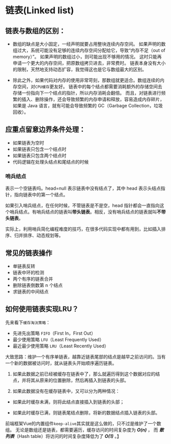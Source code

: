 # 链表(Linked list)

## 链表与数组的区别：

- 数组的缺点是大小固定，一经声明就要占用整块连续内存空间。
如果声明的数组过大，系统可能没有足够的连续内存空间分配给它，导致“内存不足（out of memory）”。
如果声明的数组过小，则可能出现不够用的情况。
这时只能再申请一个更大的内存空间，把原数组拷贝进去，非常费时。
链表本身没有大小的限制，天然地支持动态扩容，我觉得这也是它与数组最大的区别。

- 除此之外，如果代码对内存的使用非常苛刻，那数组就更适合。数组连续的内存空间，对`CPU缓存`更友好。
链表中的每个结点都需要消耗额外的存储空间去存储一份指向下一个结点的指针，所以内存消耗会翻倍。
而且，对链表进行频繁的插入、删除操作，还会导致频繁的内存申请和释放，容易造成内存碎片，
如果是 Java 语言，就有可能会导致频繁的 GC（Garbage Collection，垃圾回收）。

## 应重点留意边界条件处理：

- 如果链表为空时
- 如果链表只包含一个结点时
- 如果链表只包含两个结点时
- 代码逻辑在处理头结点和尾结点的时候

<!-- 206，141，21，19，876 -->
### 哨兵结点

表示一个空链表吗。head=null 表示链表中没有结点了，其中 head 表示头结点指针，指向链表中的第一个结点。

如果引入哨兵结点，在任何时候，不管链表是不是空，head 指针都会一直指向这个哨兵结点。有哨兵结点的链表叫**带头链表**。相反，没有哨兵结点的链表就叫**不带头链表**。

实际上，利用哨兵简化编程难度的技巧，在很多代码实现中都有用到，比如插入排序、归并排序、动态规划等。

## 常见的链表操作

- 单链表反转
- 链表中环的检测
- 两个有序的链表合并
- 删除链表倒数第 n 个结点
- 求链表的中间结点

## 如何使用链表实现LRU？

先来看下`缓存淘汰策略`：

- 先进先出策略 `FIFO`（First In，First Out）
- 最少使用策略 `LFU`（Least Frequently Used）
- 最近最少使用策略 `LRU`（Least Recently Used）

大致思路：维护一个有序单链表，越靠近链表尾部的结点是越早之前访问的。当有一个新的数据被访问时，就从链表头开始顺序遍历链表。

1. 如果此数据之前已经被缓存在链表中了，那么就遍历得到这个数据对应的结点，并将其从原来的位置删除，然后再插入到链表的头部。

2. 如果此数据没有在缓存链表中，又可以分为两种情况：

  - 如果此时缓存未满，则将此结点直接插入到链表的头部；

  - 如果此时缓存已满，则链表尾结点删除，将新的数据结点插入链表的头部。

前端框架Vue的内置组件`keep-alive`其实就是这么做的，只不过是维护了一个数组。
无论是数组还是链表，都需要遍历，缓存访问的时间复杂度为 ***O(n)*** ，
而 ***散列表***（Hash table）将访问的时间复杂度降低为了 ***O(1)*** 。】
